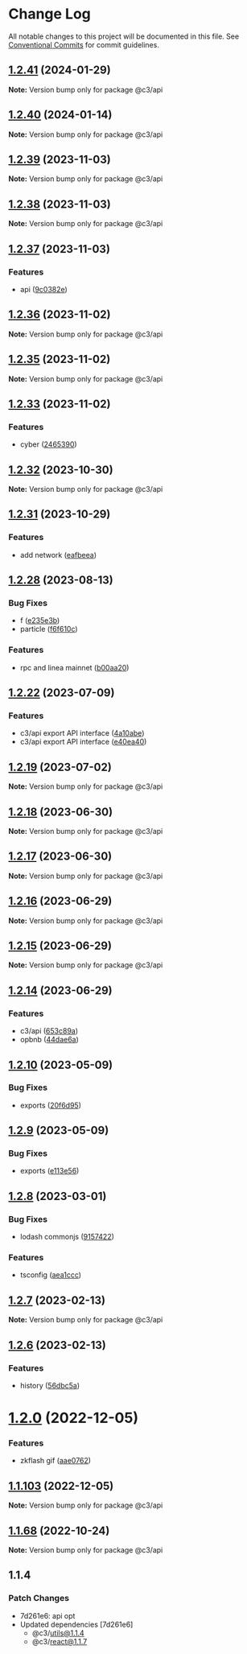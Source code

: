 # Change Log

All notable changes to this project will be documented in this file. See [Conventional Commits](https://conventionalcommits.org) for commit guidelines.

## [1.2.41](https://github.com/che3vinci/c3/compare/@c3/api@1.2.40...@c3/api@1.2.41) (2024-01-29)

**Note:** Version bump only for package @c3/api

## [1.2.40](https://github.com/che3vinci/c3/compare/@c3/api@1.2.39...@c3/api@1.2.40) (2024-01-14)

**Note:** Version bump only for package @c3/api

## [1.2.39](https://github.com/che3vinci/c3/compare/@c3/api@1.2.38...@c3/api@1.2.39) (2023-11-03)

**Note:** Version bump only for package @c3/api

## [1.2.38](https://github.com/che3vinci/c3/compare/@c3/api@1.2.37...@c3/api@1.2.38) (2023-11-03)

**Note:** Version bump only for package @c3/api

## [1.2.37](https://github.com/che3vinci/c3/compare/@c3/api@1.2.36...@c3/api@1.2.37) (2023-11-03)

### Features

- api ([9c0382e](https://github.com/che3vinci/c3/commit/9c0382e91d78605dac07b1f32729cf7717f8382f))

## [1.2.36](https://github.com/che3vinci/c3/compare/@c3/api@1.2.35...@c3/api@1.2.36) (2023-11-02)

**Note:** Version bump only for package @c3/api

## [1.2.35](https://github.com/che3vinci/c3/compare/@c3/api@1.2.33...@c3/api@1.2.35) (2023-11-02)

**Note:** Version bump only for package @c3/api

## [1.2.33](https://github.com/che3vinci/c3/compare/@c3/api@1.2.32...@c3/api@1.2.33) (2023-11-02)

### Features

- cyber ([2465390](https://github.com/che3vinci/c3/commit/2465390004d01b9ad023c6fb5443e5d560911026))

## [1.2.32](https://github.com/che3vinci/c3/compare/@c3/api@1.2.31...@c3/api@1.2.32) (2023-10-30)

**Note:** Version bump only for package @c3/api

## [1.2.31](https://github.com/che3vinci/c3/compare/@c3/api@1.2.28...@c3/api@1.2.31) (2023-10-29)

### Features

- add network ([eafbeea](https://github.com/che3vinci/c3/commit/eafbeea2c702a6002b5d727d56971308b1543701))

## [1.2.28](https://github.com/che3vinci/c3/compare/@c3/api@1.2.22...@c3/api@1.2.28) (2023-08-13)

### Bug Fixes

- f ([e235e3b](https://github.com/che3vinci/c3/commit/e235e3b89e3a5f91a92b57f211f2cd524dddea63))
- particle ([f6f610c](https://github.com/che3vinci/c3/commit/f6f610c290f52344f25929b8f84183263178d15d))

### Features

- rpc and linea mainnet ([b00aa20](https://github.com/che3vinci/c3/commit/b00aa20d952314bb25e081c8dfbdd52df7812261))

## [1.2.22](https://github.com/che3vinci/c3/compare/@c3/api@1.2.19...@c3/api@1.2.22) (2023-07-09)

### Features

- c3/api export API interface ([4a10abe](https://github.com/che3vinci/c3/commit/4a10abeb22c9614180acfb232854be255f5f7989))
- c3/api export API interface ([e40ea40](https://github.com/che3vinci/c3/commit/e40ea40996527509d17d24a9d8fcf4ed4bf8e5b0))

## [1.2.19](https://github.com/che3vinci/c3/compare/@c3/api@1.2.18...@c3/api@1.2.19) (2023-07-02)

**Note:** Version bump only for package @c3/api

## [1.2.18](https://github.com/che3vinci/c3/compare/@c3/api@1.2.17...@c3/api@1.2.18) (2023-06-30)

**Note:** Version bump only for package @c3/api

## [1.2.17](https://github.com/che3vinci/c3/compare/@c3/api@1.2.16...@c3/api@1.2.17) (2023-06-30)

**Note:** Version bump only for package @c3/api

## [1.2.16](https://github.com/che3vinci/c3/compare/@c3/api@1.2.14...@c3/api@1.2.16) (2023-06-29)

**Note:** Version bump only for package @c3/api

## [1.2.15](https://github.com/che3vinci/c3/compare/@c3/api@1.2.14...@c3/api@1.2.15) (2023-06-29)

**Note:** Version bump only for package @c3/api

## [1.2.14](https://github.com/che3vinci/c3/compare/@c3/api@1.2.10...@c3/api@1.2.14) (2023-06-29)

### Features

- c3/api ([653c89a](https://github.com/che3vinci/c3/commit/653c89a6d74fcddf2e80c555813d7dfc80f8b5fb))
- opbnb ([44dae6a](https://github.com/che3vinci/c3/commit/44dae6a59add039b26141b2261fbcfec5036a723))

## [1.2.10](https://github.com/che3vinci/c3/compare/@c3/api@1.2.9...@c3/api@1.2.10) (2023-05-09)

### Bug Fixes

- exports ([20f6d95](https://github.com/che3vinci/c3/commit/20f6d95b2abde328befe989e49dc2889a2a8c2bf))

## [1.2.9](https://github.com/che3vinci/c3/compare/@c3/api@1.2.8...@c3/api@1.2.9) (2023-05-09)

### Bug Fixes

- exports ([e113e56](https://github.com/che3vinci/c3/commit/e113e56172b939439d4e073ae7e103bb1fa155d2))

## [1.2.8](https://github.com/che3vinci/c3/compare/@c3/api@1.2.7...@c3/api@1.2.8) (2023-03-01)

### Bug Fixes

- lodash commonjs ([9157422](https://github.com/che3vinci/c3/commit/9157422a4a783a0d97a546a61c841aac7f43d4f0))

### Features

- tsconfig ([aea1ccc](https://github.com/che3vinci/c3/commit/aea1ccc7d62652a10355425b024c4953ece0a95a))

## [1.2.7](https://github.com/che3vinci/c3/compare/@c3/api@1.2.6...@c3/api@1.2.7) (2023-02-13)

**Note:** Version bump only for package @c3/api

## [1.2.6](https://github.com/che3vinci/c3/compare/@c3/api@1.2.0...@c3/api@1.2.6) (2023-02-13)

### Features

- history ([56dbc5a](https://github.com/che3vinci/c3/commit/56dbc5aeefb5f95cb77be1981e7b8fcfc8bbbd6f))

# [1.2.0](https://github.com/che3vinci/c3/compare/@c3/api@1.1.102...@c3/api@1.2.0) (2022-12-05)

### Features

- zkflash gif ([aae0762](https://github.com/che3vinci/c3/commit/aae0762161753d645be1458e8f0ace77cdbbb504))

## [1.1.103](https://github.com/che3vinci/c3/compare/@c3/api@1.1.102...@c3/api@1.1.103) (2022-12-05)

**Note:** Version bump only for package @c3/api

## [1.1.68](https://github.com/che3vinci/c3/compare/@c3/api@1.1.67...@c3/api@1.1.68) (2022-10-24)

**Note:** Version bump only for package @c3/api

## 1.1.4

### Patch Changes

- 7d261e6: api opt
- Updated dependencies [7d261e6]
  - @c3/utils@1.1.4
  - @c3/react@1.1.7
